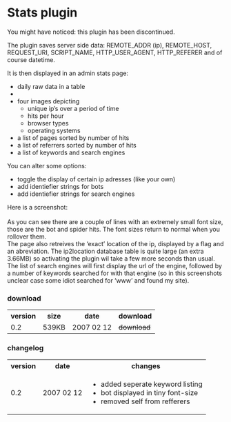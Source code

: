 <!--
  id: 276
  date: 2007-01-23T10:13:39
  modified: 2007-01-23T10:13:39
  slug: wordpress-plugin-stats
  type: post
  excerpt: <p>You might have noticed: this plugin has been discontinued. The plugin saves server side data: REMOTE_ADDR (ip), REMOTE_HOST, REQUEST_URI, SCRIPT_NAME, HTTP_USER_AGENT, HTTP_REFERER and of course datetime. It is then displayed in an admin stats page: daily raw data in a table four images depicting unique ip&#8217;s over a period of time hits per hour browser [&hellip;]</p> 
  content: <p class="notice">You might have noticed: this plugin has been discontinued.</p> <p>The plugin saves server side data: REMOTE_ADDR (ip), REMOTE_HOST, REQUEST_URI, SCRIPT_NAME, HTTP_USER_AGENT, HTTP_REFERER and of course datetime.</p> <p>It is then displayed in an admin stats page:</p> <ul> <li>daily raw data in a table</li> <li>  </li> <li>four images depicting <ul> <li>unique ip&#8217;s over a period of time</li> <li>hits per hour</li> <li>browser types</li> <li>operating systems</li> </ul> </li> <li>a list of pages sorted by number of hits</li> <li>a list of referrers sorted by number of hits</li> <li>a list of keywords and search engines</li> </ul> <p>You can alter some options:</p> <ul> <li>toggle the display of certain ip adresses (like your own)</li> <li>add identiefier strings for bots</li> <li>add identiefier strings for search engines</li> </ul> <p> Here is a screenshot:<br /> <br /> As you can see there are a couple of lines with an extremely small font size, those are the bot and spider hits. The font sizes return to normal when you rollover them.<br /> The page also retreives the &#8216;exact&#8217; location of the ip, displayed by a flag and an abreviation. The ip2location database table is quite large (an extra 3.66MB) so activating the plugin wil take a few more seconds than usual.<br /> The list of search engines will first display the url of the engine, followed by a number of keywords searched for with that engine (so in this screenshots unclear case some idiot searched for &#8216;www&#8217; and found my site).</p> <h3>download</h3> <table cellpadding="0" cellspacing="0" class="download"> <tr> <th>version</th> <th>size</th> <th>date</th> <th>download</th> </tr> <tr> <td>0.2</td> <td>539KB</td> <td>2007 02 12</td> <td><del>download</del></td> </tr> </table> <h3>changelog</h3> <table width="300"> <tr> <th>version</th> <th>date</th> <th>changes</th> </tr> <tr> <td>0.2</td> <td>2007 02 12</td> <td> <ul> <li>added seperate keyword listing</li> <li>bot displayed in tiny font-size</li> <li>removed self from refferers</li> </ul> </td> </tr> </table> <p /> 
  categories: uncategorized
  tags: 
-->

# Stats plugin

<p class="notice">You might have noticed: this plugin has been discontinued.</p>
<p>The plugin saves server side data: REMOTE_ADDR (ip), REMOTE_HOST, REQUEST_URI, SCRIPT_NAME, HTTP_USER_AGENT, HTTP_REFERER and of course datetime.</p>
<p>It is then displayed in an admin stats page:</p>
<ul>
<li>daily raw data in a table</li>
<li>
	</li>
<li>four images depicting
<ul>
<li>unique ip&#8217;s over a period of time</li>
<li>hits per hour</li>
<li>browser types</li>
<li>operating systems</li>
</ul>
</li>
<li>a list of pages sorted by number of hits</li>
<li>a list of referrers sorted by number of hits</li>
<li>a list of keywords and search engines</li>
</ul>
<p>You can alter some options:</p>
<ul>
<li>toggle the display of certain ip adresses (like your own)</li>
<li>add identiefier strings for bots</li>
<li>add identiefier strings for search engines</li>
</ul>
<p>
Here is a screenshot:<br />
<br />
As you can see there are a couple of lines with an extremely small font size, those are the bot and spider hits. The font sizes return to normal when you rollover them.<br />
The page also retreives the &#8216;exact&#8217; location of the ip, displayed by a flag and an abreviation. The ip2location database table is quite large (an extra 3.66MB) so activating the plugin wil take a few more seconds than usual.<br />
The list of search engines will first display the url of the engine, followed by a number of keywords searched for with that engine (so in this screenshots unclear case some idiot searched for &#8216;www&#8217; and found my site).</p>
<h3>download</h3>
<table cellpadding="0" cellspacing="0" class="download">
<tr>
<th>version</th>
<th>size</th>
<th>date</th>
<th>download</th>
</tr>
<tr>
<td>0.2</td>
<td>539KB</td>
<td>2007 02 12</td>
<td><del>download</del></td>
</tr>
</table>
<h3>changelog</h3>
<table width="300">
<tr>
<th>version</th>
<th>date</th>
<th>changes</th>
</tr>
<tr>
<td>0.2</td>
<td>2007 02 12</td>
<td>
<ul>
<li>added seperate keyword listing</li>
<li>bot displayed in tiny font-size</li>
<li>removed self from refferers</li>
</ul>
</td>
</tr>
</table>
<p />

